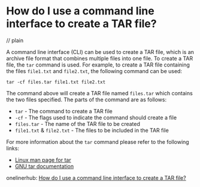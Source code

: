 # How do I use a command line interface to create a TAR file?
// plain

A command line interface (CLI) can be used to create a TAR file, which is an archive file format that combines multiple files into one file. To create a TAR file, the `tar` command is used. For example, to create a TAR file containing the files `file1.txt` and `file2.txt`, the following command can be used:

```
tar -cf files.tar file1.txt file2.txt
```

The command above will create a TAR file named `files.tar` which contains the two files specified. The parts of the command are as follows:

* `tar` - The command to create a TAR file
* `-cf` - The flags used to indicate the command should create a file
* `files.tar` - The name of the TAR file to be created
* `file1.txt` & `file2.txt` - The files to be included in the TAR file

For more information about the `tar` command please refer to the following links:

* [Linux man page for tar](http://man7.org/linux/man-pages/man1/tar.1.html)
* [GNU tar documentation](https://www.gnu.org/software/tar/manual/html_node/tar_toc.html)

onelinerhub: [How do I use a command line interface to create a TAR file?](https://onelinerhub.com/cli-tar/how-do-i-use-a-command-line-interface-to-create-a-tar-file)